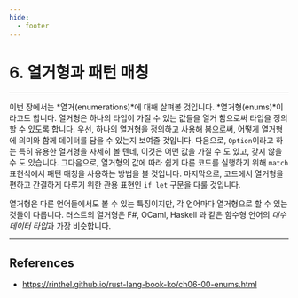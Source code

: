 ```yaml
---
hide:
  - footer
---
```


# 6. 열거형과 패턴 매칭

---

이번 장에서는 *열거(enumerations)*에 대해 살펴볼 것입니다. *열거형(enums)*이라고도 합니다. 열거형은 하나의 타입이 가질 수 있는 값들을 열거 함으로써 타입을 정의할 수 있도록 합니다. 우선, 하나의 열거형을 정의하고 사용해 봄으로써, 어떻게 열거형에 의미와 함께 데이터를 담을 수 있는지 보여줄 것입니다. 다음으로, `Option`이라고 하는 특히 유용한 열거형을 자세히 볼 텐데, 이것은 어떤 값을 가질 수 도 있고, 갖지 않을 수 도 있습니다. 그다음으로, 열거형의 값에 따라 쉽게 다른 코드를 실행하기 위해 `match` 표현식에서 패턴 매칭을 사용하는 방법을 볼 것입니다. 마지막으로, 코드에서 열거형을 편하고 간결하게 다루기 위한 관용 표현인 `if let` 구문을 다룰 것입니다.

열거형은 다른 언어들에서도 볼 수 있는 특징이지만, 각 언어마다 열거형으로 할 수 있는 것들이 다릅니다. 러스트의 열거형은 F#, OCaml, Haskell 과 같은 함수형 언어의 *대수 데이터 타입*과 가장 비슷합니다.

---

## References

- <https://rinthel.github.io/rust-lang-book-ko/ch06-00-enums.html>
